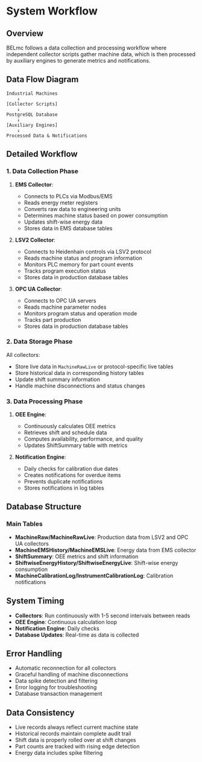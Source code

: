 # System Workflow

## Overview

BELmc follows a data collection and processing workflow where independent collector scripts gather machine data, which is then processed by auxiliary engines to generate metrics and notifications.

## Data Flow Diagram

```
Industrial Machines
    ↓
[Collector Scripts]
    ↓
PostgreSQL Database
    ↓
[Auxiliary Engines]
    ↓
Processed Data & Notifications
```

## Detailed Workflow

### 1. Data Collection Phase

1. **EMS Collector**:
   - Connects to PLCs via Modbus/EMS
   - Reads energy meter registers
   - Converts raw data to engineering units
   - Determines machine status based on power consumption
   - Updates shift-wise energy data
   - Stores data in EMS database tables

2. **LSV2 Collector**:
   - Connects to Heidenhain controls via LSV2 protocol
   - Reads machine status and program information
   - Monitors PLC memory for part count events
   - Tracks program execution status
   - Stores data in production database tables

3. **OPC UA Collector**:
   - Connects to OPC UA servers
   - Reads machine parameter nodes
   - Monitors program status and operation mode
   - Tracks part production
   - Stores data in production database tables

### 2. Data Storage Phase

All collectors:
- Store live data in `MachineRawLive` or protocol-specific live tables
- Store historical data in corresponding history tables
- Update shift summary information
- Handle machine disconnections and status changes

### 3. Data Processing Phase

1. **OEE Engine**:
   - Continuously calculates OEE metrics
   - Retrieves shift and schedule data
   - Computes availability, performance, and quality
   - Updates ShiftSummary table with metrics

2. **Notification Engine**:
   - Daily checks for calibration due dates
   - Creates notifications for overdue items
   - Prevents duplicate notifications
   - Stores notifications in log tables

## Database Structure

### Main Tables

- **MachineRaw/MachineRawLive**: Production data from LSV2 and OPC UA collectors
- **MachineEMSHistory/MachineEMSLive**: Energy data from EMS collector
- **ShiftSummary**: OEE metrics and shift information
- **ShiftwiseEnergyHistory/ShiftwiseEnergyLive**: Shift-wise energy consumption
- **MachineCalibrationLog/InstrumentCalibrationLog**: Calibration notifications

## System Timing

- **Collectors**: Run continuously with 1-5 second intervals between reads
- **OEE Engine**: Continuous calculation loop
- **Notification Engine**: Daily checks
- **Database Updates**: Real-time as data is collected

## Error Handling

- Automatic reconnection for all collectors
- Graceful handling of machine disconnections
- Data spike detection and filtering
- Error logging for troubleshooting
- Database transaction management

## Data Consistency

- Live records always reflect current machine state
- Historical records maintain complete audit trail
- Shift data is properly rolled over at shift changes
- Part counts are tracked with rising edge detection
- Energy data includes spike filtering
